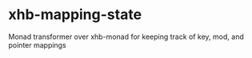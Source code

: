 # xhb-mapping-state
Monad transformer over xhb-monad for keeping track of key, mod, and pointer mappings
